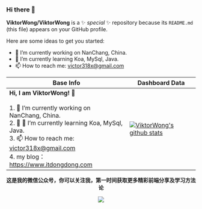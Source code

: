 ### Hi there 👋


**ViktorWong/ViktorWong** is a ✨ _special_ ✨ repository because its `README.md` (this file) appears on your GitHub profile.

Here are some ideas to get you started:

- 🔭 I’m currently working on NanChang, China.
- 🌱 I’m currently learning Koa, MySql, Java.
- 📫 How to reach me: victor318x@gmail.com



|Base Info|Dashboard Data|
|----------------------------------------------------------------------|----------------------------------------------------------------------|
| __Hi, I am ViktorWong! 👋__<br/><br/>1. 🔭 I’m currently working on NanChang, China.<br/>2. 🌱 🌱 I’m currently learning Koa, MySql, Java.<br/>3. 📫 How to reach me: victor318x@gmail.com<br/>4. my blog：https://www.itdongdong.com <br/> | [![ViktorWong's github stats](https://github-readme-stats.vercel.app/api?username=ViktorWong&show_icons=true&theme=dracula)](https://github.com/anuraghazra/github-readme-stats) |


<div align=center><b>这是我的微信公众号，你可以关注我，第一时间获取更多精彩前端分享及学习方法论</b></div>

<p align="center">
  <img src="https://cdn.jsdelivr.net/gh/ViktorWong/imgbed/img/20210314202117.png" />
</p>
